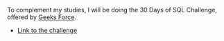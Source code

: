 To complement my studies, I will be doing the 30 Days of SQL Challenge, offered by [Geeks Force](https://www.geeksforgeeks.org/).

- [Link to the challenge](https://www.geeksforgeeks.org/30-days-of-sql-from-basic-to-advanced-level/)
